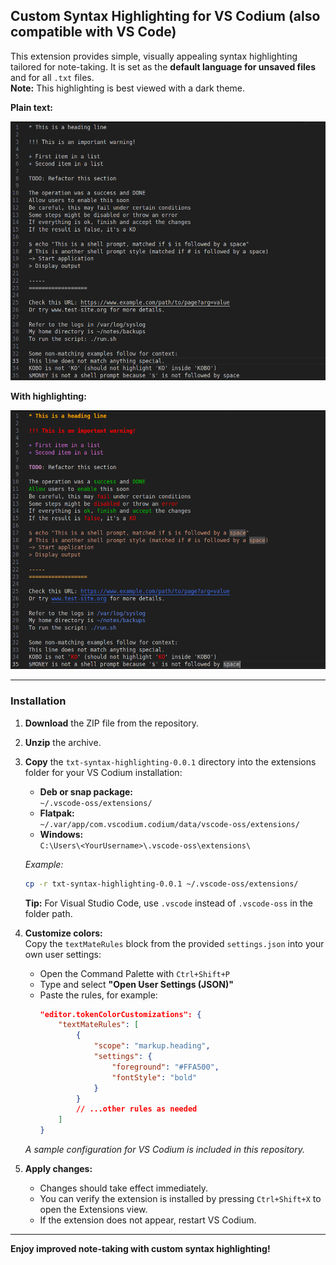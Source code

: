 ## Custom Syntax Highlighting for VS Codium (also compatible with VS Code)

This extension provides simple, visually appealing syntax highlighting tailored for note-taking. It is set as the **default language for unsaved files** and for all `.txt` files.  
**Note:** This highlighting is best viewed with a dark theme.

**Plain text:**

![Text without highlighting](media/Text_without_highlighting.png)

**With highlighting:**

![Text with highlighting](media/Text_with_highlighting.png)

---

### Installation

1. **Download** the ZIP file from the repository.
2. **Unzip** the archive.
3. **Copy** the `txt-syntax-highlighting-0.0.1` directory into the extensions folder for your VS Codium installation:

    - **Deb or snap package:**  
      `~/.vscode-oss/extensions/`
    - **Flatpak:**  
      `~/.var/app/com.vscodium.codium/data/vscode-oss/extensions/`
    - **Windows:**  
      `C:\Users\<YourUsername>\.vscode-oss\extensions\`

    _Example:_  
    ```sh
    cp -r txt-syntax-highlighting-0.0.1 ~/.vscode-oss/extensions/
    ```

    **Tip:** For Visual Studio Code, use `.vscode` instead of `.vscode-oss` in the folder path.

4. **Customize colors:**  
   Copy the `textMateRules` block from the provided `settings.json` into your own user settings:
   - Open the Command Palette with `Ctrl+Shift+P`
   - Type and select **"Open User Settings (JSON)"**
   - Paste the rules, for example:
     ```json
     "editor.tokenColorCustomizations": {
         "textMateRules": [
             {
                 "scope": "markup.heading",
                 "settings": {
                     "foreground": "#FFA500",
                     "fontStyle": "bold"
                 }
             }
             // ...other rules as needed
         ]
     }
     ```
   _A sample configuration for VS Codium is included in this repository._

5. **Apply changes:**  
   - Changes should take effect immediately.
   - You can verify the extension is installed by pressing `Ctrl+Shift+X` to open the Extensions view.
   - If the extension does not appear, restart VS Codium.

---

**Enjoy improved note-taking with custom syntax highlighting!**
